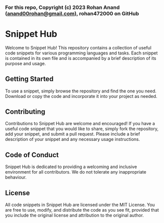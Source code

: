 ###  For this repo, Copyright (c) 2023 Rohan Anand (anand00rohan@gmail.com), rohan472000 on GitHub

# Snippet Hub
Welcome to Snippet Hub! This repository contains a collection of useful code snippets for various programming languages and tasks. Each snippet is contained in its own file and is accompanied by a brief description of its purpose and usage.

## Getting Started
To use a snippet, simply browse the repository and find the one you need. Download or copy the code and incorporate it into your project as needed.

## Contributing
Contributions to Snippet Hub are welcome and encouraged! If you have a useful code snippet that you would like to share, simply fork the repository, add your snippet, and submit a pull request. Please include a brief description of your snippet and any necessary usage instructions.

## Code of Conduct
Snippet Hub is dedicated to providing a welcoming and inclusive environment for all contributors. We do not tolerate any inappropriate behaviour.

## License
All code snippets in Snippet Hub are licensed under the MIT License. You are free to use, modify, and distribute the code as you see fit, provided that you include the original license and attribution to the original author.

